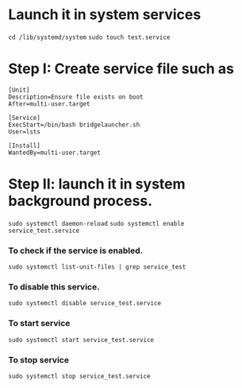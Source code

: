 # Launch it in system services
`cd /lib/systemd/system`
`sudo touch test.service`

# Step I: Create service file such as
```
[Unit]
Description=Ensure file exists on boot
After=multi-user.target

[Service]
ExecStart=/bin/bash bridgelauncher.sh
User=lsts

[Install]
WantedBy=multi-user.target
```

# Step II: launch it in system background process.
`sudo systemctl daemon-reload`
`sudo systemctl enable service_test.service`

### To check if the service is enabled.
`sudo systemctl list-unit-files | grep service_test`

### To disable this service.
`sudo systemctl disable service_test.service`

### To start service
`sudo systemctl start service_test.service`

### To stop service
`sudo systemctl stop service_test.service`
